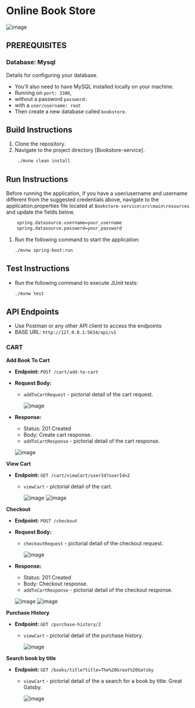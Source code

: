 # Online Book Store

![image](https://i.pinimg.com/564x/a9/cb/7d/a9cb7d045cdf52ccda8bc00851ac1a70.jpg)

## PREREQUISITES

### Database: Mysql
Details for configuring your database.

- You'll also need to have MySQL installed locally on your machine.
- Running on ```port: 3306```,
- without a password ```password:   ```
- with a ```user/username: root```
- Then create a new database called ``` bookstore ```.


## Build Instructions
1. Clone the repository.
2. Navigate to the project directory [Bookstore-service].
   ```bash 
    ./mvnw clean install
    ```

## Run Instructions
Before running the application, if you have a user/username and username different from the suggested credentials above,
navigate to the application.properties file located at ``` Bookstore-service\src\main\resources ``` and update the fields below.

```bash
    spring.datasource.username=your_username
    spring.datasource.password=your_password
```

1. Run the following command to start the application:
    ```bash 
    ./mvnw spring-boot:run
    ```

## Test Instructions
- Run the following command to execute JUnit tests:
    ```bash
    ./mvnw test
    ```

## API Endpoints
- Use Postman or any other API client to access the endpoints
- BASE URL: `http://127.0.0.1:5634/api/v1`

### CART

**Add Book To Cart**

- **Endpoint:** `POST /cart/add-to-cart`
- **Request Body:**
  - `addToCartRequest` - pictorial detail of the cart request.
    
    ![image](https://github.com/nelson8013/interswitch_bookStore_service/assets/12644704/75df85ac-54dc-450f-a772-398147411652)


- **Response:**
  - Status: 201 Created
  - Body: Create cart response.
   - `addToCartResponse` - pictorial detail of the cart response.
     
    ![image](https://github.com/nelson8013/interswitch_bookStore_service/assets/12644704/47011af6-7719-4e24-97d8-d8bbecb3370e)

  

**View Cart**

- **Endpoint:** `GET /cart/viewCart/userId?userId=2`
  - `viewCart` - pictorial detail of the cart.
 
    ![image](https://github.com/nelson8013/interswitch_bookStore_service/assets/12644704/be14f826-0fb0-4955-9663-6d9ab4c3ca45)
    ![image](https://github.com/nelson8013/interswitch_bookStore_service/assets/12644704/58440911-0808-4b9a-b6e4-8900112f8f69)

    


**Checkout**

- **Endpoint:** `POST /checkout`
- **Request Body:**
  - `checkoutRequest` - pictorial detail of the checkout request.
    
    ![image](https://github.com/nelson8013/interswitch_bookStore_service/assets/12644704/60db17a7-47dc-43c8-ad19-5caf763fdd63)


- **Response:**
  - Status: 201 Created
  - Body: Checkout response.
   - `addToCartResponse` - pictorial detail of the checkout response.
     
    ![image](https://github.com/nelson8013/interswitch_bookStore_service/assets/12644704/9dbab297-794e-4d0a-a695-823439f50842)
    ![image](https://github.com/nelson8013/interswitch_bookStore_service/assets/12644704/cc30c5f6-6e99-40d7-91db-95e49fbdb131)




**Purchase History**

- **Endpoint:** `GET /purchase-history/2`
  - `viewCart` - pictorial detail of the purchase history.

    ![image](https://github.com/nelson8013/interswitch_bookStore_service/assets/12644704/3e6dca3f-e0c1-4970-845c-4c3a3590184c)




**Search book by title**

- **Endpoint:** `GET /books/title?title=The%20Great%20Gatsby`
  - `viewCart` - pictorial detail of the a search for a book by title: Great Gatsby.

    ![image](https://github.com/nelson8013/interswitch_bookStore_service/assets/12644704/af540f97-efd4-42a5-9976-17de3f07cb3e)





